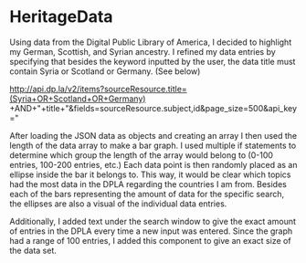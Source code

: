 # HeritageData

Using data from the Digital Public Library of America, I decided to highlight my
German, Scottish, and Syrian ancestry. I refined my data entries by specifying
that besides the keyword inputted by the user, the data title must contain Syria or Scotland or
Germany. (See below)

http://api.dp.la/v2/items?sourceResource.title=(Syria+OR+Scotland+OR+Germany)
+AND+"+title+"&fields=sourceResource.subject,id&page_size=500&api_key="

After loading the JSON data as objects and creating an array I then used the
length of the data array to make a bar graph. I used multiple if statements to determine
which group the length of the array would belong to (0-100 entries, 100-200 entries,
etc.) Each data point is then randomly placed as an ellipse inside the bar it belongs to.
This way, it would be clear which topics had the most data in the DPLA regarding the
countries I am from. Besides each of the bars representing the amount of data for the
specific search, the ellipses are also a visual of the individual data entries.

Additionally, I added text under the search window to give the exact amount of
entries in the DPLA every time a new input was entered. Since the graph had a range of
100 entries, I added this component to give an exact size of the data set.
